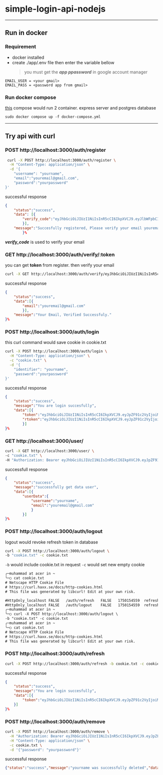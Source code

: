 # simple-login-api-nodejs

---

## Run in docker

### Requirement

- docker installed
- create ./app/.env file then enter the variable bellow
  > you must get the **_app ppassword_** in google account manager

```
EMAIL_USER = <your gmail>
EMAIL_PASS = <password app from gmail>

```

### Run docker compose

[this](./docker-compose.yml) compose would run 2 container. express server and postgres database

```shell
sudo docker compose up -f docker-compose.yml
```

---

## Try api with curl

### POST http://localhost:3000/auth/register

```bash
 curl -X POST http://localhost:3000/auth/register \
  -H "Content-Type: application/json" \
  -d '{
    "username": "yourname",
    "email":"youremail@gmail.com",
    "password":"yourpassword"
}'
```

successful response

```json
{
    "status":"success",
    "data": [{
        "verify_code":"eyJhbGciOiJIUzI1NiIsInR5cCI6IkpXVCJ9.eyJlbWFpbCI6InlvdXJlbWFpbEBnbWFpbC5jb20iLCJpYXQiOjE3NDk1NDU5NjcsImV4cCI6MTc0OTcyNTk2N30.0-_xAFIsTOsw9Bbrq_UYZwuZWFvllJTmyWLgvdKnTu8"
        }],
    "message":"Succesfully registered, Please verify your email youremail@gmail.com to complete registration."
        }%
```

_**verify_code**_ is used to verify your email 

### GET http://localhost:3000/auth/verify/:token

you can get **token** from register. then verify your email

```bash
curl -X GET http://localhost:3000/auth/verify/eyJhbGciOiJIUzI1NiIsInR5cCI6IkpXVCJ9.eyJlbWFpbCI6InlvdXJlbWFpbEBnbWFpbC5jb20iLCJpYXQiOjE3NDk1NDU5NjcsImV4cCI6MTc0OTcyNTk2N30.0-_xAFIsTOsw9Bbrq_UYZwuZWFvllJTmyWLgvdKnTu8

```

successful response
```json
{
    "status":"success",
    "data":[{
        "email":"youremail@gmail.com"
        }],
    "message":"Your Email, Verified Successfuly."
}%
```

### POST http://localhost:3000/auth/login

this curl command would save cookie in cookie.txt
```bash
curl -X POST http://localhost:3000/auth/login \
  -H "Content-Type: application/json" \
  -c "cookie.txt" \
  -d '{
    "identifier": "yourname",
    "password":"yourpassword"
}'
```
successful response
```json
{
    "status":"success",
    "message":"You are login succesfully",
    "data":[{
        "token":"eyJhbGciOiJIUzI1NiIsInR5cCI6IkpXVCJ9.eyJpZF91c2VyIjoiMDA3MTQ3ZDktNWI1ZC00ZGI4LTg2Y2YtYzdhN2QzYWY2MzlkIiwidXNlcm5hbWUiOiJ5b3VybmFtZSIsImVtYWlsIjoieW91cmVtYWlsQGdtYWlsLmNvbSIsImlhdCI6MTc0OTU0NzQzNywiZXhwIjoxNzQ5NTQ3NzM3fQ.IIsM68Ig7LAEWdk2DBLa6eMUpBO18VsoMlJ7G5x0u2A",
        "rtoken":"eyJhbGciOiJIUzI1NiIsInR5cCI6IkpXVCJ9.eyJpZF91c2VyIjoiMDA3MTQ3ZDktNWI1ZC00ZGI4LTg2Y2YtYzdhN2QzYWY2MzlkIiwidXNlcm5hbWUiOiJ5b3VybmFtZSIsImVtYWlsIjoieW91cmVtYWlsQGdtYWlsLmNvbSIsImlhdCI6MTc0OTU0NzQzNywiZXhwIjoxNzUwMTUyMjM3fQ.YYIlU-BkTMVNcl1YnfAcxXN-yPXc1deuXzCLXwCX7qs"
        }]
}% 
```

### GET http://localhost:3000/user/
```bash
curl -X GET http://localhost:3000/user/ \
-c "cookie.txt" \
-H "Authorization: Bearer eyJhbGciOiJIUzI1NiIsInR5cCI6IkpXVCJ9.eyJpZF91c2VyIjoiMDA3MTQ3ZDktNWI1ZC00ZGI4LTg2Y2YtYzdhN2QzYWY2MzlkIiwidXNlcm5hbWUiOiJ5b3VybmFtZSIsImVtYWlsIjoieW91cmVtYWlsQGdtYWlsLmNvbSIsImlhdCI6MTc0OTU0ODcxOSwiZXhwIjoxNzQ5NTQ5MDE5fQ.3GS-15oBAawfS1jtklbC7M44oOQmGPbEIKNpE-fc5-M"
```
successfull response
```json
{
    "status":"success",
    "message":"successfully get data user",
    "data":[{
        "userData":{
            "username":"yourname",
            "email":"youremail@gmail.com"
            }
        }]
}%
```

### POST http://localhost:3000/auth/logout
logout would revoke refresh token in database

```bash
curl -X POST http://localhost:3000/auth/logout \
-b "cookie.txt" -c cookie.txt
```
`-b` would include cookie.txt in request
`-c` would set new empty cookie


```txt
╭─muhammad at acer in ~
╰─○ cat cookie.txt                                 
# Netscape HTTP Cookie File
# https://curl.haxx.se/docs/http-cookies.html
# This file was generated by libcurl! Edit at your own risk.

#HttpOnly_localhost	FALSE	/auth/refresh	FALSE	1750154559	refreshTokenRefresh	eyJhbGciOiJIUzI1NiIsInR5cCI6IkpXVCJ9.eyJpZF91c2VyIjoiMDA3MTQ3ZDktNWI1ZC00ZGI4LTg2Y2YtYzdhN2QzYWY2MzlkIiwidXNlcm5hbWUiOiJ5b3VybmFtZSIsImVtYWlsIjoieW91cmVtYWlsQGdtYWlsLmNvbSIsImlhdCI6MTc0OTU0OTc1OSwiZXhwIjoxNzUwMTU0NTU5fQ.7mKIHQKePlvJPG9plEeS2efkwFFr5QConRzrnjzi63U
#HttpOnly_localhost	FALSE	/auth/logout	FALSE	1750154559	refreshTokenLogout	eyJhbGciOiJIUzI1NiIsInR5cCI6IkpXVCJ9.eyJpZF91c2VyIjoiMDA3MTQ3ZDktNWI1ZC00ZGI4LTg2Y2YtYzdhN2QzYWY2MzlkIiwidXNlcm5hbWUiOiJ5b3VybmFtZSIsImVtYWlsIjoieW91cmVtYWlsQGdtYWlsLmNvbSIsImlhdCI6MTc0OTU0OTc1OSwiZXhwIjoxNzUwMTU0NTU5fQ.7mKIHQKePlvJPG9plEeS2efkwFFr5QConRzrnjzi63U
╭─muhammad at acer in ~
╰─○ curl -X POST http://localhost:3000/auth/logout \
-b "cookie.txt" -c cookie.txt
╭─muhammad at acer in ~
╰─○ cat cookie.txt                                  
# Netscape HTTP Cookie File
# https://curl.haxx.se/docs/http-cookies.html
# This file was generated by libcurl! Edit at your own risk.
```

### POST http://localhost:3000/auth/refresh
```bash
curl -X POST http://localhost:3000/auth/refresh -b cookie.txt -c cookie.txt
```

successful response
```json
{
    "status":"success",
    "message":"You are login succesfully",
    "data":[{
        "token":"eyJhbGciOiJIUzI1NiIsInR5cCI6IkpXVCJ9.eyJpZF91c2VyIjoiMDA3MTQ3ZDktNWI1ZC00ZGI4LTg2Y2YtYzdhN2QzYWY2MzlkIiwidXNlcm5hbWUiOiJ5b3VybmFtZSIsImVtYWlsIjoieW91cmVtYWlsQGdtYWlsLmNvbSIsImlhdCI6MTc0OTU1MDA5NywiZXhwIjoxNzQ5NTUwMzk3fQ.cppRsoLj8KPPfJFkMyeKtJp-wXXfZQ3YFBXV_XqH8-Y"
    }]
}%    
```

### POST http://localhost:3000/auth/remove
```bash
curl -X POST http://localhost:3000/auth/remove \
  -H "Authorization: Bearer eyJhbGciOiJIUzI1NiIsInR5cCI6IkpXVCJ9.eyJpZF91c2VyIjoiMDA3MTQ3ZDktNWI1ZC00ZGI4LTg2Y2YtYzdhN2QzYWY2MzlkIiwidXNlcm5hbWUiOiJ5b3VybmFtZSIsImVtYWlsIjoieW91cmVtYWlsQGdtYWlsLmNvbSIsImlhdCI6MTc0OTU1MDc1NCwiZXhwIjoxNzQ5NTUxMDU0fQ.DWl_sXy3q3aHUGP_q_XGp6WU9y_iNKnqz0XhDOgSMAs" \
  -H "Content-Type: application/json" \
  -c cookie.txt \
  -d '{"password": "yourpassword"}'

```

successful response
```json
{"status":"success","message":"yourname was successfully deleted","data":[]}
```

